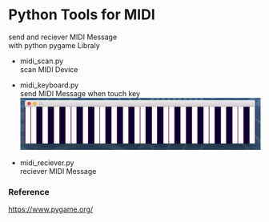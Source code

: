 Python Tools for MIDI
===============

send and reciever MIDI Message <br/>
with python pygame Libraly<br/>

* midi_scan.py <br/>
scan MIDI Device <br/>

* midi_keyboard.py <br/>
send MIDI Message when touch key <br/>
<img src="mac_midi_keyboard.png" width="600" /> <br/>

* midi_reciever.py <br/>
reciever MIDI Message <br/>

### Reference <br/>
https://www.pygame.org/
